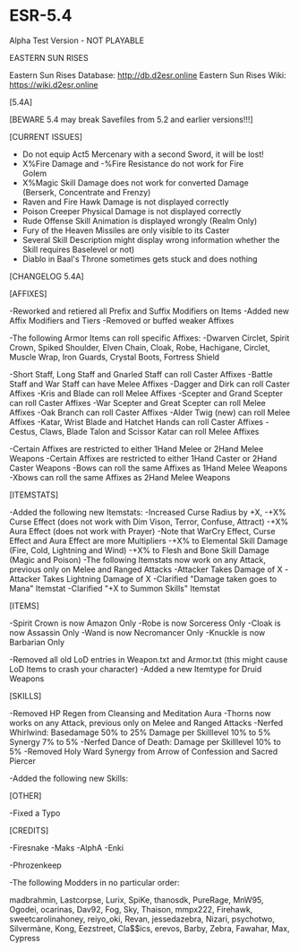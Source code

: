 # ESR-5.4
Alpha Test Version - NOT PLAYABLE


EASTERN SUN RISES

Eastern Sun Rises Database:  http://db.d2esr.online
Eastern Sun Rises Wiki:      https://wiki.d2esr.online


[5.4A]

[BEWARE 5.4 may break Savefiles from 5.2 and earlier versions!!!]


[CURRENT ISSUES]


- Do not equip Act5 Mercenary with a second Sword, it will be 
  lost!
- X%Fire Damage and -%Fire Resistance do not work for Fire                          
  Golem 
- X%Magic Skill Damage does not work for converted Damage  
  (Berserk, Concentrate and Frenzy)
- Raven and Fire Hawk Damage is not displayed correctly
- Poison Creeper Physical Damage is not displayed correctly
- Rude Offense Skill Animation is displayed wrongly (Realm 
  Only)
- Fury of the Heaven Missiles are only visible to its Caster
- Several Skill Description might display wrong information 
  whether the Skill requires Baselevel or not)
- Diablo in Baal's Throne sometimes gets stuck and does nothing



[CHANGELOG 5.4A]

[AFFIXES]

-Reworked and retiered all Prefix and Suffix Modifiers on 
 Items
-Added new Affix Modifiers and Tiers
-Removed or buffed weaker Affixes

-The following Armor Items can roll specific Affixes:
-Dwarven Circlet, Spirit Crown, Spiked Shoulder, Elven Chain, 
 Cloak, Robe, Hachigane, Circlet, Muscle Wrap, Iron Guards, 
 Crystal Boots, Fortress Shield

-Short Staff, Long Staff and Gnarled Staff can roll Caster 
 Affixes 
-Battle Staff and War Staff can have Melee Affixes
-Dagger and Dirk can roll Caster Affixes
-Kris and Blade can roll Melee Affixes
-Scepter and Grand Scepter can roll Caster Affixes
-War Scepter and Great Scepter can roll Melee Affixes
-Oak Branch can roll Caster Affixes
-Alder Twig (new) can roll Melee Affixes
-Katar, Wrist Blade and Hatchet Hands can roll Caster Affixes
-Cestus, Claws, Blade Talon and Scissor Katar can roll Melee 
 Affixes

-Certain Affixes are restricted to either 1Hand Melee or
 2Hand Melee Weapons
-Certain Affixes are restricted to either 1Hand Caster or 
 2Hand Caster Weapons
-Bows can roll the same Affixes as 1Hand Melee Weapons
-Xbows can roll the same Affixes as 2Hand Melee Weapons


[ITEMSTATS]

-Added the following new Itemstats:
-Increased Curse Radius by +X, 
-+X% Curse Effect (does not work with Dim Vison, Terror, 
 Confuse, Attract)
-+X% Aura Effect (does not work with Prayer)
-Note that WarCry Effect, Curse Effect and Aura Effect are 
 more Multipliers
-+X% to Elemental Skill Damage (Fire, Cold, Lightning and 
 Wind)
-+X% to Flesh and Bone Skill Damage (Magic and Poison)
-The following Itemstats now work on any Attack, previous only 
 on Melee and Ranged Attacks
-Attacker Takes Damage of X
-Attacker Takes Lightning Damage of X
-Clarified "Damage taken goes to Mana" Itemstat 
-Clarified "+X to Summon Skills" Itemstat

[ITEMS]

-Spirit Crown is now Amazon Only
-Robe is now Sorceress Only
-Cloak is now Assassin Only
-Wand is now Necromancer Only
-Knuckle is now Barbarian Only

-Removed all old LoD entries in Weapon.txt and Armor.txt 
 (this might cause LoD Items to crash your character)
-Added a new Itemtype for Druid Weapons 


[SKILLS]

-Removed HP Regen from Cleansing and Meditation Aura
-Thorns now works on any Attack, previous only 
 on Melee and Ranged Attacks
-Nerfed Whirlwind:
 Basedamage 50% to 25%
 Damage per Skilllevel 10% to 5% 
 Synergy 7% to 5%
-Nerfed Dance of Death:
 Damage per Skilllevel 10% to 5% 
-Removed Holy Ward Synergy from Arrow of Confession and Sacred 
 Piercer 

-Added the following new Skills:


[OTHER]

-Fixed a Typo


[CREDITS]

-Firesnake
-Maks
-AlphA
-Enki

-Phrozenkeep

-The following Modders in no particular order: 

madbrahmin, Lastcorpse, Lurix, SpiKe, thanosdk, 
PureRage, MnW95, Ogodei, ocarinas, Dav92, 
Fog, Sky, Thaison, mmpx222, Firehawk, 
sweetcarolinahoney, reiyo_oki, Revan,
jessedazebra, Nizari, psychotwo, 
Silvermàne, Kong, Eezstreet, Cla$$ics,
erevos, Barby, Zebra, Fawahar, Max, Cypress
